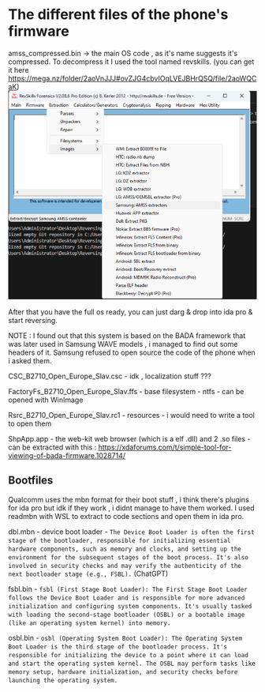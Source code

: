 # The different files of the phone's firmware

amss_compressed.bin -> the main OS code , as it's name suggests it's compressed. To decompress it I used the tool named revskills. (you can get it here https://mega.nz/folder/2aoVnJJJ#ovZJG4cbvIOqLVEJBHrQSQ/file/2aoWQCaK)
![Alt text](image.png)

After that you have the full os ready, you can just darg & drop into ida pro & start reversing.

NOTE : I found out that this system is based on the BADA framework that was later used in Samsung WAVE models , i managed to find out some headers of it. Samsung refused to open source the code of the phone when i asked them.

CSC_B2710_Open_Europe_Slav.csc - idk , localization stuff ???

FactoryFs_B2710_Open_Europe_Slav.ffs - base filesystem - ntfs - can be opened with WinImage

Rsrc_B2710_Open_Europe_Slav.rc1 - resources - i would need to write a tool to open them

ShpApp.app - the web-kit web browser (which is a elf .dll) and 2 .so files - can be extracted with this : https://xdaforums.com/t/simple-tool-for-viewing-of-bada-firmware.1028714/


## Bootfiles
Qualcomm uses the mbn format for their boot stuff , i think there's plugins for ida pro but idk if they work , i didnt manage to have them worked. I used readmbn with WSL to extract to code sections and open them in ida pro.

dbl.mbn - device boot loader - ```The Device Boot Loader is often the first stage of the bootloader, responsible for initializing essential hardware components, such as memory and clocks, and setting up the environment for the subsequent stages of the boot process. It's also involved in security checks and may verify the authenticity of the next bootloader stage (e.g., FSBL).``` (ChatGPT)

fsbl.bin - ```fsbl (First Stage Boot Loader): The First Stage Boot Loader follows the Device Boot Loader and is responsible for more advanced initialization and configuring system components. It's usually tasked with loading the second-stage bootloader (OSBL) or a bootable image (like an operating system kernel) into memory.```

osbl.bin - ```osbl (Operating System Boot Loader): The Operating System Boot Loader is the third stage of the bootloader process. It's responsible for initializing the device to a point where it can load and start the operating system kernel. The OSBL may perform tasks like memory setup, hardware initialization, and security checks before launching the operating system.```